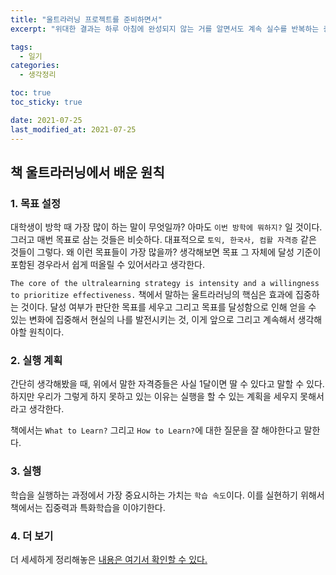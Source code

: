 ```yaml
---
title: "울트라러닝 프로젝트를 준비하면서"
excerpt: "위대한 결과는 하루 아침에 완성되지 않는 거를 알면서도 계속 실수를 반복하는 중"

tags:
  - 일기
categories:
  - 생각정리

toc: true
toc_sticky: true

date: 2021-07-25
last_modified_at: 2021-07-25
---
```

## 책 울트라러닝에서 배운 원칙
### 1. 목표 설정
대학생이 방학 때 가장 많이 하는 말이 무엇일까? 아마도 `이번 방학에 뭐하지?` 일 것이다. 그러고 매번 목표로 삼는 것들은 비슷하다. 대표적으로 `토익, 한국사, 컴활 자격증` 같은 것들이 그렇다. 
왜 이런 목표들이 가장 많을까? 생각해보면 목표 그 자체에 달성 기준이 포함된 경우라서 쉽게 떠올릴 수 있어서라고 생각한다.
<br>

`The core of the ultralearning strategy is intensity and a willingness to prioritize effectiveness.` 책에서 말하는 울트라러닝의 핵심은 효과에 집중하는 것이다. 달성 여부가 판단한 목표를 세우고 그리고 목표를 달성함으로 인해 얻을 수 있는 변화에 집중해서 현실의 나를 발전시키는 것, 이게 앞으로 그리고 계속해서 생각해야할 원칙이다.

### 2. 실행 계획
간단히 생각해봤을 때, 위에서 말한 자격증들은 사실 1달이면 딸 수 있다고 말할 수 있다. 하지만 우리가 그렇게 하지 못하고 있는 이유는 실행을 할 수 있는 계획을 세우지 못해서라고 생각한다.
<br>

책에서는 `What to Learn?` 그리고 `How to Learn?`에 대한 질문을 잘 해야한다고 말한다. 

### 3. 실행
학습을 실행하는 과정에서 가장 중요시하는 가치는 `학습 속도`이다. 이를 실현하기 위해서 책에서는 집중력과 특화학습을 이야기한다. 

### 4. 더 보기
더 세세하게 정리해놓은 [내용은 여기서 확인할 수 있다.](https://seen-visor-ebb.notion.site/Ultra-Learning-f208a9785996480bac4bbb4fd06388fd)